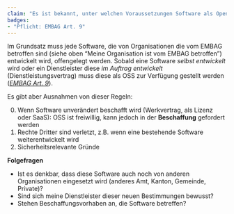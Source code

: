 ```yaml
---
claim: "Es ist bekannt, unter welchen Voraussetzungen Software als Open Source Software bereit gestellt werden muss."
badges:
- "Pflicht: EMBAG Art. 9"
---
```


Im Grundsatz muss jede Software, die von Organisationen die vom EMBAG betroffen sind (siehe oben “Meine Organisation ist vom EMBAG betroffen”) entwickelt wird, offengelegt werden. Sobald eine Software _selbst entwickelt_ wird oder ein Dienstleister diese _im Auftrag entwickelt_ (Dienstleistungsvertrag) muss diese als OSS zur Verfügung gestellt werden (_[EMBAG Art. 9](https://www.fedlex.admin.ch/eli/fga/2023/787/de#art_9)_).

Es gibt aber Ausnahmen von dieser Regeln:

0. Wenn Software unverändert beschafft wird (Werkvertrag, als Lizenz oder SaaS): OSS ist freiwillig, kann jedoch in der **Beschaffung** gefordert werden
0. Rechte Dritter sind verletzt, z.B. wenn eine bestehende Software weiterentwickelt wird
0. Sicherheitsrelevante Gründe

**Folgefragen**

* Ist es denkbar, dass diese Software auch noch von anderen Organisationen eingesetzt wird (anderes Amt, Kanton, Gemeinde, Private)?
* Sind sich meine Dienstleister dieser neuen Bestimmungen bewusst?
* Stehen Beschaffungsvorhaben an, die Software betreffen?

